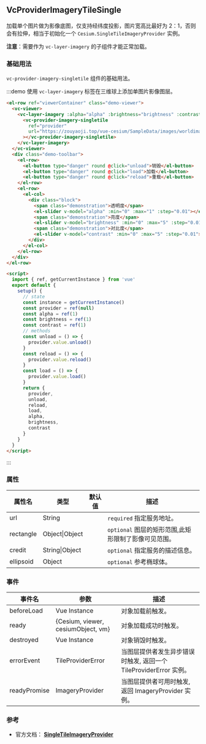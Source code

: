 ## VcProviderImageryTileSingle

加载单个图片做为影像底图，仅支持经纬度投影，图片宽高比最好为 2：1，否则会有拉伸，相当于初始化一个 `Cesium.SingleTileImageryProvider` 实例。

**注意**：需要作为 `vc-layer-imagery` 的子组件才能正常加载。

### 基础用法

`vc-provider-imagery-singletile` 组件的基础用法。

:::demo 使用 `vc-layer-imagery` 标签在三维球上添加单图片影像图层。

```html
<el-row ref="viewerContainer" class="demo-viewer">
  <vc-viewer>
    <vc-layer-imagery :alpha="alpha" :brightness="brightness" :contrast="contrast">
      <vc-provider-imagery-singletile
        ref="provider"
        url="https://zouyaoji.top/vue-cesium/SampleData/images/worldimage.jpg"
      ></vc-provider-imagery-singletile>
    </vc-layer-imagery>
  </vc-viewer>
  <div class="demo-toolbar">
    <el-row>
      <el-button type="danger" round @click="unload">销毁</el-button>
      <el-button type="danger" round @click="load">加载</el-button>
      <el-button type="danger" round @click="reload">重载</el-button>
    </el-row>
    <el-row>
      <el-col>
        <div class="block">
          <span class="demonstration">透明度</span>
          <el-slider v-model="alpha" :min="0" :max="1" :step="0.01"></el-slider>
          <span class="demonstration">亮度</span>
          <el-slider v-model="brightness" :min="0" :max="5" :step="0.01"></el-slider>
          <span class="demonstration">对比度</span>
          <el-slider v-model="contrast" :min="0" :max="5" :step="0.01"></el-slider>
        </div>
      </el-col>
    </el-row>
  </div>
</el-row>

<script>
  import { ref, getCurrentInstance } from 'vue'
  export default {
    setup() {
      // state
      const instance = getCurrentInstance()
      const provider = ref(null)
      const alpha = ref(1)
      const brightness = ref(1)
      const contrast = ref(1)
      // methods
      const unload = () => {
        provider.value.unload()
      }
      const reload = () => {
        provider.value.reload()
      }
      const load = () => {
        provider.value.load()
      }
      return {
        provider,
        unload,
        reload,
        load,
        alpha,
        brightness,
        contrast
      }
    }
  }
</script>
```

:::

### 属性

| 属性名    | 类型           | 默认值 | 描述                                                 |
| --------- | -------------- | ------ | ---------------------------------------------------- |
| url       | String         |        | `required` 指定服务地址。                            |
| rectangle | Object\|Object |        | `optional` 图层的矩形范围,此矩形限制了影像可见范围。 |
| credit    | String\|Object |        | `optional` 指定服务的描述信息。                      |
| ellipsoid | Object         |        | `optional` 参考椭球体。                              |

### 事件

| 事件名       | 参数                               | 描述                                                              |
| ------------ | ---------------------------------- | ----------------------------------------------------------------- |
| beforeLoad   | Vue Instance                       | 对象加载前触发。                                                  |
| ready        | {Cesium, viewer, cesiumObject, vm} | 对象加载成功时触发。                                              |
| destroyed    | Vue Instance                       | 对象销毁时触发。                                                  |
| errorEvent   | TileProviderError                  | 当图层提供者发生异步错误时触发, 返回一个 TileProviderError 实例。 |
| readyPromise | ImageryProvider                    | 当图层提供者可用时触发, 返回 ImageryProvider 实例。               |

### 参考

- 官方文档： **[SingleTileImageryProvider](https://cesium.com/docs/cesiumjs-ref-doc/SingleTileImageryProvider.html)**
